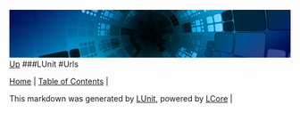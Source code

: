 ![](../Content/LCore-banner-small.png "")
[Up](LUnit.md)
###LUnit
#Urls

[Home](../../README.md) | [Table of Contents](../../TableOfContents.md) | 


This markdown was generated by [LUnit](https://github.com/CodeSingularity/LUnit), powered by [LCore](https://github.com/CodeSingularity/LCore) | 

